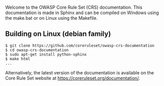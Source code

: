 Welcome to the OWASP Core Rule Set (CRS) documentation.
This documentation is made in Sphinx and can be compiled on Windows using the make.bat or on Linux using the Makefile. 

## Building on Linux (debian family)

```
$ git clone https://github.com/coreruleset/owasp-crs-documentation
$ cd owasp-crs-documentation
$ sudo apt-get install python-sphinx
$ make html
...
```

Alternatively, the latest version of the documentation is available on the Core Rule Set website at https://coreruleset.org/documentation/.
